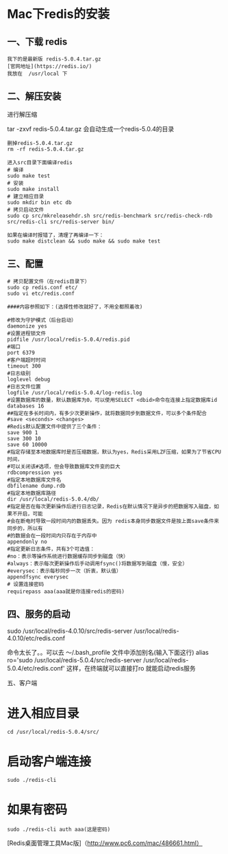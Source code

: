 Mac下redis的安装
====

一、下载 redis
------
    我下的是最新版 redis-5.0.4.tar.gz
    [官网地址](https://redis.io/)
    我放在  /usr/local 下
二、解压安装
------
   进行解压缩

   tar -zxvf redis-5.0.4.tar.gz  会自动生成一个redis-5.0.4的目录

    删掉redis-5.0.4.tar.gz
    rm -rf redis-5.0.4.tar.gz

    进入src目录下面编译redis
    # 编译
    sudo make test
    # 安装
    sudo make install
    # 建立相应目录
    sudo mkdir bin etc db
    # 拷贝启动文件
    sudo cp src/mkreleasehdr.sh src/redis-benchmark src/redis-check-rdb src/redis-cli src/redis-server bin/

    如果在编译时报错了，清理了再编译一下：
    sudo make distclean && sudo make && sudo make test

三、配置
----------
    # 拷贝配置文件（在redis目录下）
    sudo cp redis.conf etc/
    sudo vi etc/redis.conf

    ####内容参照如下：(选择性修改就好了，不用全都照着改)

    #修改为守护模式（后台启动）
    daemonize yes
    #设置进程锁文件
    pidfile /usr/local/redis-5.0.4/redis.pid
    #端口
    port 6379
    #客户端超时时间
    timeout 300
    #日志级别
    loglevel debug
    #日志文件位置
    logfile /usr/local/redis-5.0.4/log-redis.log
    #设置数据库的数量，默认数据库为0，可以使用SELECT <dbid>命令在连接上指定数据库id
    databases 16
    ##指定在多长时间内，有多少次更新操作，就将数据同步到数据文件，可以多个条件配合
    #save <seconds> <changes>
    #Redis默认配置文件中提供了三个条件：
    save 900 1
    save 300 10
    save 60 10000
    #指定存储至本地数据库时是否压缩数据，默认为yes，Redis采用LZF压缩，如果为了节省CPU时间，
    #可以关闭该#选项，但会导致数据库文件变的巨大
    rdbcompression yes
    #指定本地数据库文件名
    dbfilename dump.rdb
    #指定本地数据库路径
    dir /usr/local/redis-5.0.4/db/
    #指定是否在每次更新操作后进行日志记录，Redis在默认情况下是异步的把数据写入磁盘，如果不开启，可能
    #会在断电时导致一段时间内的数据丢失。因为 redis本身同步数据文件是按上面save条件来同步的，所以有
    #的数据会在一段时间内只存在于内存中
    appendonly no
    #指定更新日志条件，共有3个可选值：
    #no：表示等操作系统进行数据缓存同步到磁盘（快）
    #always：表示每次更新操作后手动调用fsync()将数据写到磁盘（慢，安全）
    #everysec：表示每秒同步一次（折衷，默认值）
    appendfsync everysec
    # 设置连接密码
    requirepass aaa(aaa就是你连接redis的密码)


四、服务的启动
------
sudo /usr/local/redis-4.0.10/src/redis-server /usr/local/redis-4.0.10/etc/redis.conf

命令太长了。。可以去 ～/.bash_profile 文件中添加别名(输入下面这行)
   alias ro='sudo /usr/local/redis-5.0.4/src/redis-server /usr/local/redis-5.0.4/etc/redis.conf'
   这样，在终端就可以直接打ro 就能启动redis服务

五、客户端
   # 进入相应目录
    cd /usr/local/redis-5.0.4/src/
   # 启动客户端连接
    sudo ./redis-cli 
   # 如果有密码
    sudo ./redis-cli auth aaa(这是密码)

  [Redis桌面管理工具Mac版]（http://www.pc6.com/mac/486661.html）


